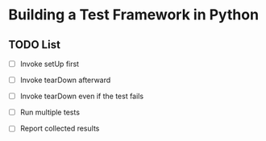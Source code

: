 # Building a Test Framework in Python

## TODO List
* [ ] Invoke setUp first
* [ ] Invoke tearDown afterward
* [ ] Invoke tearDown even if the test fails
* [ ] Run multiple tests
* [ ] Report collected results


